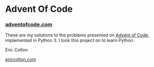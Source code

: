 # Advent Of Code
### [adventofcode.com](http://adventofcode.com)

These are my solutions to the problems presented on [Advent of Code](http://adventofcode.com), implemented in Python 3.  I took this project on to learn Python.

Eric Colton

[ericcolton.com](http://ericcolton.com)

